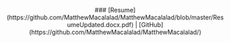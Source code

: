<p align = "center">
### [Resume](https://github.com/MatthewMacalalad/MatthewMacalalad/blob/master/ResumeUpdated.docx.pdf) | [GitHub](https://github.com/MatthewMacalalad/MatthewMacalalad/)
</p>
